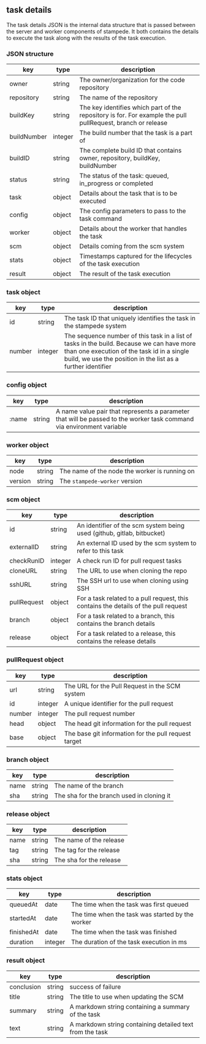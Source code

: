 ## task details

The task details JSON is the internal data structure that is passed between
the server and worker components of stampede. It both contains the details
to execute the task along with the results of the task execution.

### JSON structure

| key    | type    | description  |
|--------|---------|--------------|
| owner  | string | The owner/organization for the code repository |
| repository | string | The name of the repository |
| buildKey | string | The key identifies which part of the repository is for. For example the pull pullRequest, branch or release |
| buildNumber | integer | The build number that the task is a part of |
| buildID | string | The complete build ID that contains owner, repository, buildKey, buildNumber |
| status  | string | The status of the task: queued, in_progress or completed |
| task | object | Details about the task that is to be executed |
| config | object | The config parameters to pass to the task command |
| worker | object | Details about the worker that handles the task |
| scm | object | Details coming from the scm system |
| stats | object | Timestamps captured for the lifecycles of the task execution |
| result | object | The result of the task execution |

### task object

| key    | type    | description  |
|--------|---------|--------------|
| id  | string | The task ID that uniquely identifies the task in the stampede system |
| number | integer | The sequence number of this task in a list of tasks in the build. Because we can have more than one execution of the task id in a single build, we use the position in the list as a further identifier |

### config object

| key    | type    | description  |
|--------|---------|--------------|
| :name  | string | A name value pair that represents a parameter that will be passed to the worker task command via environment variable |

### worker object

| key    | type    | description  |
|--------|---------|--------------|
| node  | string | The name of the node the worker is running on |
| version | string | The `stampede-worker` version |


### scm object

| key    | type    | description  |
|--------|---------|--------------|
| id | string | An identifier of the scm system being used (github, gitlab, bitbucket) |
| externalID | string | An external ID used by the scm system to refer to this task |
| checkRunID | integer | A check run ID for pull request tasks |
| cloneURL | string | The URL to use when cloning the repo |
| sshURL | string | The SSH url to use when cloning using SSH |
| pullRequest | object | For a task related to a pull request, this contains the details of the pull request |
| branch | object | For a task related to a branch, this contains the branch details |
| release | object | For a task related to a release, this contains the release details |


### pullRequest object

| key    | type    | description  |
|--------|---------|--------------|
| url  | string | The URL for the Pull Request in the SCM system |
| id | integer | A unique identifier for the pull request |
| number | integer | The pull request number |
| head | object | The head git information for the pull request |
| base | object | The base git information for the pull request target |

### branch object

| key    | type    | description  |
|--------|---------|--------------|
| name  | string | The name of the branch |
| sha | string | The sha for the branch used in cloning it |

### release object

| key    | type    | description  |
|--------|---------|--------------|
| name  | string | The name of the release |
| tag | string | The tag for the release |
| sha | string | The sha for the release |

### stats object

| key    | type    | description  |
|--------|---------|--------------|
| queuedAt  | date | The time when the task was first queued |
| startedAt | date | The time when the task was started by the worker |
| finishedAt | date | The time when the task was finished |
| duration | integer | The duration of the task execution in ms |

### result object

| key    | type    | description  |
|--------|---------|--------------|
| conclusion | string | success of failure |
| title | string | The title to use when updating the SCM |
| summary | string | A markdown string containing a summary of the task |
| text| string | A markdown string containing detailed text from the task |
